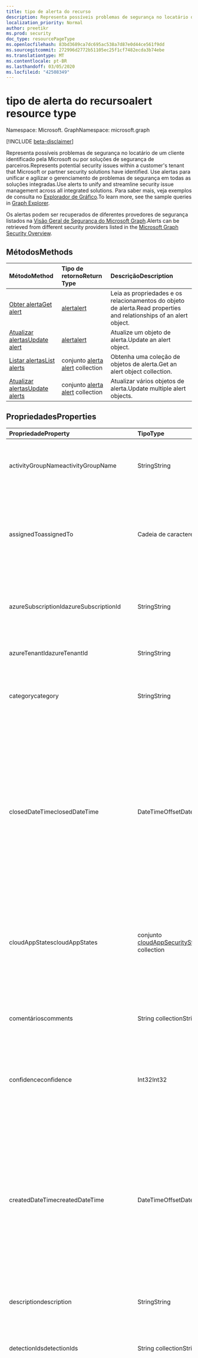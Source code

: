 ```yaml
---
title: tipo de alerta do recurso
description: Representa possíveis problemas de segurança no locatário de um cliente identificado pela Microsoft ou por soluções de segurança de parceiros. Use alertas para unificar e agilizar o gerenciamento de problemas de segurança em todas as soluções integradas. Para saber mais, veja exemplos de consulta no Explorador de Gráfico.
localization_priority: Normal
author: preetikr
ms.prod: security
doc_type: resourcePageType
ms.openlocfilehash: 83bd3689ca7dc695ac538a7d87e0d44ce561f9dd
ms.sourcegitcommit: 272996d2772b51105ec25f1cf7482ecda3b74ebe
ms.translationtype: MT
ms.contentlocale: pt-BR
ms.lasthandoff: 03/05/2020
ms.locfileid: "42508349"
---
```

# <a name="alert-resource-type"></a><span data-ttu-id="4762e-105">tipo de alerta do recurso</span><span class="sxs-lookup"><span data-stu-id="4762e-105">alert resource type</span></span>

<span data-ttu-id="4762e-106">Namespace: Microsoft. Graph</span><span class="sxs-lookup"><span data-stu-id="4762e-106">Namespace: microsoft.graph</span></span>

[!INCLUDE [beta-disclaimer](../../includes/beta-disclaimer.md)]

<span data-ttu-id="4762e-107">Representa possíveis problemas de segurança no locatário de um cliente identificado pela Microsoft ou por soluções de segurança de parceiros.</span><span class="sxs-lookup"><span data-stu-id="4762e-107">Represents potential security issues within a customer's tenant that Microsoft or partner security solutions have identified.</span></span> <span data-ttu-id="4762e-108">Use alertas para unificar e agilizar o gerenciamento de problemas de segurança em todas as soluções integradas.</span><span class="sxs-lookup"><span data-stu-id="4762e-108">Use alerts to unify and streamline security issue management across all integrated solutions.</span></span> <span data-ttu-id="4762e-109">Para saber mais, veja exemplos de consulta no [Explorador de Gráfico](https://developer.microsoft.com/graph/graph-explorer).</span><span class="sxs-lookup"><span data-stu-id="4762e-109">To learn more, see the sample queries in [Graph Explorer](https://developer.microsoft.com/graph/graph-explorer).</span></span>

<span data-ttu-id="4762e-110">Os alertas podem ser recuperados de diferentes provedores de segurança listados na [Visão Geral de Segurança do Microsoft Graph](security-api-overview.md).</span><span class="sxs-lookup"><span data-stu-id="4762e-110">Alerts can be retrieved from different security providers listed in the [Microsoft Graph Security Overview](security-api-overview.md).</span></span>

## <a name="methods"></a><span data-ttu-id="4762e-111">Métodos</span><span class="sxs-lookup"><span data-stu-id="4762e-111">Methods</span></span>

| <span data-ttu-id="4762e-112">Método</span><span class="sxs-lookup"><span data-stu-id="4762e-112">Method</span></span>   | <span data-ttu-id="4762e-113">Tipo de retorno</span><span class="sxs-lookup"><span data-stu-id="4762e-113">Return Type</span></span>|<span data-ttu-id="4762e-114">Descrição</span><span class="sxs-lookup"><span data-stu-id="4762e-114">Description</span></span>|
|:---------------|:--------|:----------|
|[<span data-ttu-id="4762e-115">Obter alerta</span><span class="sxs-lookup"><span data-stu-id="4762e-115">Get alert</span></span>](../api/alert-get.md) | [<span data-ttu-id="4762e-116">alert</span><span class="sxs-lookup"><span data-stu-id="4762e-116">alert</span></span>](alert.md) |<span data-ttu-id="4762e-117">Leia as propriedades e os relacionamentos do objeto de alerta.</span><span class="sxs-lookup"><span data-stu-id="4762e-117">Read properties and relationships of an alert object.</span></span>|
|[<span data-ttu-id="4762e-118">Atualizar alertas</span><span class="sxs-lookup"><span data-stu-id="4762e-118">Update alert</span></span>](../api/alert-update.md) | [<span data-ttu-id="4762e-119">alert</span><span class="sxs-lookup"><span data-stu-id="4762e-119">alert</span></span>](alert.md) |<span data-ttu-id="4762e-120">Atualize um objeto de alerta.</span><span class="sxs-lookup"><span data-stu-id="4762e-120">Update an alert object.</span></span> |
|[<span data-ttu-id="4762e-121">Listar alertas</span><span class="sxs-lookup"><span data-stu-id="4762e-121">List alerts</span></span>](../api/alert-list.md) | <span data-ttu-id="4762e-122">conjunto [alerta](alert.md) </span><span class="sxs-lookup"><span data-stu-id="4762e-122">[alert](alert.md) collection</span></span> |<span data-ttu-id="4762e-123">Obtenha uma coleção de objetos de alerta.</span><span class="sxs-lookup"><span data-stu-id="4762e-123">Get an alert object collection.</span></span>|
|[<span data-ttu-id="4762e-124">Atualizar alertas</span><span class="sxs-lookup"><span data-stu-id="4762e-124">Update alerts</span></span>](../api/alert-updatealerts.md)|<span data-ttu-id="4762e-125">conjunto [alerta](alert.md) </span><span class="sxs-lookup"><span data-stu-id="4762e-125">[alert](alert.md) collection</span></span>|<span data-ttu-id="4762e-126">Atualizar vários objetos de alerta.</span><span class="sxs-lookup"><span data-stu-id="4762e-126">Update multiple alert objects.</span></span>|

## <a name="properties"></a><span data-ttu-id="4762e-127">Propriedades</span><span class="sxs-lookup"><span data-stu-id="4762e-127">Properties</span></span>

| <span data-ttu-id="4762e-128">Propriedade</span><span class="sxs-lookup"><span data-stu-id="4762e-128">Property</span></span>   | <span data-ttu-id="4762e-129">Tipo</span><span class="sxs-lookup"><span data-stu-id="4762e-129">Type</span></span>|<span data-ttu-id="4762e-130">Descrição</span><span class="sxs-lookup"><span data-stu-id="4762e-130">Description</span></span>|
|:---------------|:--------|:----------|
|<span data-ttu-id="4762e-131">activityGroupName</span><span class="sxs-lookup"><span data-stu-id="4762e-131">activityGroupName</span></span>|<span data-ttu-id="4762e-132">String</span><span class="sxs-lookup"><span data-stu-id="4762e-132">String</span></span>|<span data-ttu-id="4762e-133">Nome ou alias do grupo de atividades (invasor) a que este alerta é atribuído.</span><span class="sxs-lookup"><span data-stu-id="4762e-133">Name or alias of the activity group (attacker) this alert is attributed to.</span></span>|
|<span data-ttu-id="4762e-134">assignedTo</span><span class="sxs-lookup"><span data-stu-id="4762e-134">assignedTo</span></span>|<span data-ttu-id="4762e-135">Cadeia de caracteres</span><span class="sxs-lookup"><span data-stu-id="4762e-135">String</span></span>|<span data-ttu-id="4762e-136">Nome do analista ao qual o alerta está atribuído para triagem, investigação ou remediação (suporta [atualização](../api/alert-update.md)).</span><span class="sxs-lookup"><span data-stu-id="4762e-136">Name of the analyst the alert is assigned to for triage, investigation, or remediation (supports [update](../api/alert-update.md)).</span></span>|
|<span data-ttu-id="4762e-137">azureSubscriptionId</span><span class="sxs-lookup"><span data-stu-id="4762e-137">azureSubscriptionId</span></span>|<span data-ttu-id="4762e-138">String</span><span class="sxs-lookup"><span data-stu-id="4762e-138">String</span></span>|<span data-ttu-id="4762e-139">ID da assinatura do Azure, presente se o alerta estiver relacionado a um recurso do Azure.</span><span class="sxs-lookup"><span data-stu-id="4762e-139">Azure subscription ID, present if this alert is related to an Azure resource.</span></span>|
|<span data-ttu-id="4762e-140">azureTenantId</span><span class="sxs-lookup"><span data-stu-id="4762e-140">azureTenantId</span></span> |<span data-ttu-id="4762e-141">String</span><span class="sxs-lookup"><span data-stu-id="4762e-141">String</span></span>|<span data-ttu-id="4762e-142">Locatário do Azure Active Directory.</span><span class="sxs-lookup"><span data-stu-id="4762e-142">Azure Active Directory tenant ID.</span></span> <span data-ttu-id="4762e-143">Obrigatório.</span><span class="sxs-lookup"><span data-stu-id="4762e-143">Required.</span></span> |
|<span data-ttu-id="4762e-144">category</span><span class="sxs-lookup"><span data-stu-id="4762e-144">category</span></span>|<span data-ttu-id="4762e-145">String</span><span class="sxs-lookup"><span data-stu-id="4762e-145">String</span></span>|<span data-ttu-id="4762e-146">Categoria de alerta (por exemplo, credentialTheft ransomware, etc.).</span><span class="sxs-lookup"><span data-stu-id="4762e-146">Category of the alert (for example, credentialTheft, ransomware, etc.).</span></span>|
|<span data-ttu-id="4762e-147">closedDateTime</span><span class="sxs-lookup"><span data-stu-id="4762e-147">closedDateTime</span></span>|<span data-ttu-id="4762e-148">DateTimeOffset</span><span class="sxs-lookup"><span data-stu-id="4762e-148">DateTimeOffset</span></span>|<span data-ttu-id="4762e-149">Tempo em que o alerta foi fechado.</span><span class="sxs-lookup"><span data-stu-id="4762e-149">Time at which the alert was closed.</span></span> <span data-ttu-id="4762e-150">O tipo Timestamp representa informações de data e hora usando o formato ISO 8601 e está sempre no horário UTC.</span><span class="sxs-lookup"><span data-stu-id="4762e-150">The Timestamp type represents date and time information using ISO 8601 format and is always in UTC time.</span></span> <span data-ttu-id="4762e-151">Por exemplo, meia-noite em UTC no dia 1º de janeiro de 2014 teria esta aparência: `'2014-01-01T00:00:00Z'` (suporta[atualização](../api/alert-update.md)).</span><span class="sxs-lookup"><span data-stu-id="4762e-151">For example, midnight UTC on Jan 1, 2014 would look like this: `'2014-01-01T00:00:00Z'` (supports [update](../api/alert-update.md)).</span></span>|
|<span data-ttu-id="4762e-152">cloudAppStates</span><span class="sxs-lookup"><span data-stu-id="4762e-152">cloudAppStates</span></span>|<span data-ttu-id="4762e-153">conjunto [cloudAppSecurityState](cloudappsecuritystate.md)</span><span class="sxs-lookup"><span data-stu-id="4762e-153">[cloudAppSecurityState](cloudappsecuritystate.md) collection</span></span>|<span data-ttu-id="4762e-154">Informações com estado relacionadas à segurança geradas pelo provedor sobre os aplicativos de nuvem relacionados a esse alerta.</span><span class="sxs-lookup"><span data-stu-id="4762e-154">Security-related stateful information generated by the provider about the cloud application/s related to this alert.</span></span>|
|<span data-ttu-id="4762e-155">comentários</span><span class="sxs-lookup"><span data-stu-id="4762e-155">comments</span></span>|<span data-ttu-id="4762e-156">String collection</span><span class="sxs-lookup"><span data-stu-id="4762e-156">String collection</span></span>|<span data-ttu-id="4762e-157">Comentários fornecidos pelo cliente no alerta (gerenciamento de alerta de cliente) (suporta [atualização](../api/alert-update.md)).</span><span class="sxs-lookup"><span data-stu-id="4762e-157">Customer-provided comments on alert (for customer alert management) (supports [update](../api/alert-update.md)).</span></span>|
|<span data-ttu-id="4762e-158">confidence</span><span class="sxs-lookup"><span data-stu-id="4762e-158">confidence</span></span>|<span data-ttu-id="4762e-159">Int32</span><span class="sxs-lookup"><span data-stu-id="4762e-159">Int32</span></span>|<span data-ttu-id="4762e-160">Confiança da lógica de detecção (porcentagem entre 1 e 100).</span><span class="sxs-lookup"><span data-stu-id="4762e-160">Confidence of the detection logic (percentage between 1-100).</span></span>|
|<span data-ttu-id="4762e-161">createdDateTime</span><span class="sxs-lookup"><span data-stu-id="4762e-161">createdDateTime</span></span> |<span data-ttu-id="4762e-162">DateTimeOffset</span><span class="sxs-lookup"><span data-stu-id="4762e-162">DateTimeOffset</span></span>|<span data-ttu-id="4762e-163">Hora em que o alerta foi criado pelo provedor de alerta.</span><span class="sxs-lookup"><span data-stu-id="4762e-163">Time at which the alert was created by the alert provider.</span></span> <span data-ttu-id="4762e-164">O tipo Timestamp representa informações de data e hora usando o formato ISO 8601 e está sempre no horário UTC.</span><span class="sxs-lookup"><span data-stu-id="4762e-164">The Timestamp type represents date and time information using ISO 8601 format and is always in UTC time.</span></span> <span data-ttu-id="4762e-165">Por exemplo, meia-noite em UTC no dia 1º de janeiro de 2014 teria esta aparência: `'2014-01-01T00:00:00Z'`.</span><span class="sxs-lookup"><span data-stu-id="4762e-165">For example, midnight UTC on Jan 1, 2014 would look like this: `'2014-01-01T00:00:00Z'`.</span></span> <span data-ttu-id="4762e-166">Obrigatório.</span><span class="sxs-lookup"><span data-stu-id="4762e-166">Required.</span></span>|
|<span data-ttu-id="4762e-167">description</span><span class="sxs-lookup"><span data-stu-id="4762e-167">description</span></span>|<span data-ttu-id="4762e-168">String</span><span class="sxs-lookup"><span data-stu-id="4762e-168">String</span></span>|<span data-ttu-id="4762e-169">Descrição de alerta.</span><span class="sxs-lookup"><span data-stu-id="4762e-169">Alert description.</span></span>|
|<span data-ttu-id="4762e-170">detectionIds</span><span class="sxs-lookup"><span data-stu-id="4762e-170">detectionIds</span></span>|<span data-ttu-id="4762e-171">String collection</span><span class="sxs-lookup"><span data-stu-id="4762e-171">String collection</span></span>|<span data-ttu-id="4762e-172">Conjunto de alertas relacionados a essa entidade de alerta (cada alerta é enviado ao SIEM como um registro separado).</span><span class="sxs-lookup"><span data-stu-id="4762e-172">Set of alerts related to this alert entity (each alert is pushed to the SIEM as a separate record).</span></span>|
|<span data-ttu-id="4762e-173">eventDateTime</span><span class="sxs-lookup"><span data-stu-id="4762e-173">eventDateTime</span></span> |<span data-ttu-id="4762e-174">DateTimeOffset</span><span class="sxs-lookup"><span data-stu-id="4762e-174">DateTimeOffset</span></span>|<span data-ttu-id="4762e-175">Tempo no qual o(s) evento(s) que serviu (serviram) como acionador(es) para gerar o alerta ocorreu.</span><span class="sxs-lookup"><span data-stu-id="4762e-175">Time at which the event(s) that served as the trigger(s) to generate the alert occurred.</span></span> <span data-ttu-id="4762e-176">O tipo Timestamp representa informações de data e hora usando o formato ISO 8601 e está sempre no horário UTC.</span><span class="sxs-lookup"><span data-stu-id="4762e-176">The Timestamp type represents date and time information using ISO 8601 format and is always in UTC time.</span></span> <span data-ttu-id="4762e-177">Por exemplo, meia-noite em UTC no dia 1º de janeiro de 2014 teria esta aparência: `'2014-01-01T00:00:00Z'`.</span><span class="sxs-lookup"><span data-stu-id="4762e-177">For example, midnight UTC on Jan 1, 2014 would look like this: `'2014-01-01T00:00:00Z'`.</span></span> <span data-ttu-id="4762e-178">Obrigatório.</span><span class="sxs-lookup"><span data-stu-id="4762e-178">Required.</span></span>|
|<span data-ttu-id="4762e-179">comentários</span><span class="sxs-lookup"><span data-stu-id="4762e-179">feedback</span></span>|<span data-ttu-id="4762e-180">alertFeedback</span><span class="sxs-lookup"><span data-stu-id="4762e-180">alertFeedback</span></span>|<span data-ttu-id="4762e-181">Comentários do analista no alerta.</span><span class="sxs-lookup"><span data-stu-id="4762e-181">Analyst feedback on the alert.</span></span> <span data-ttu-id="4762e-182">Os valores possíveis são: `unknown`, `truePositive`, `falsePositive`, `benignPositive`.</span><span class="sxs-lookup"><span data-stu-id="4762e-182">Possible values are: `unknown`, `truePositive`, `falsePositive`, `benignPositive`.</span></span> <span data-ttu-id="4762e-183">(suporta [atualização](../api/alert-update.md))</span><span class="sxs-lookup"><span data-stu-id="4762e-183">(supports [update](../api/alert-update.md))</span></span>|
|<span data-ttu-id="4762e-184">fileStates</span><span class="sxs-lookup"><span data-stu-id="4762e-184">fileStates</span></span>|<span data-ttu-id="4762e-185">[fileSecurityState](filesecuritystate.md)</span><span class="sxs-lookup"><span data-stu-id="4762e-185">[fileSecurityState](filesecuritystate.md) collection</span></span>|<span data-ttu-id="4762e-186">Informações com estado relacionadas à segurança geradas pelo provedor sobre os arquivos relacionados a esse alerta.</span><span class="sxs-lookup"><span data-stu-id="4762e-186">Security-related stateful information generated by the provider about the file(s) related to this alert.</span></span>|
|<span data-ttu-id="4762e-187">historyStates</span><span class="sxs-lookup"><span data-stu-id="4762e-187">historyStates</span></span>|<span data-ttu-id="4762e-188">coleção [alertHistoryState](alerthistorystate.md)</span><span class="sxs-lookup"><span data-stu-id="4762e-188">[alertHistoryState](alerthistorystate.md) collection</span></span>| <span data-ttu-id="4762e-189">Uma coleção de **alertHistoryStates** que consiste em um log de auditoria de todas as atualizações feitas em um alerta.</span><span class="sxs-lookup"><span data-stu-id="4762e-189">A collection of **alertHistoryStates** comprising an audit log of all updates made to an alert.</span></span> |
|<span data-ttu-id="4762e-190">hostStates</span><span class="sxs-lookup"><span data-stu-id="4762e-190">hostStates</span></span>|<span data-ttu-id="4762e-191">Conjunto [hostSecurityState](hostsecuritystate.md)</span><span class="sxs-lookup"><span data-stu-id="4762e-191">[hostSecurityState](hostsecuritystate.md) collection</span></span>|<span data-ttu-id="4762e-192">Informações com estado relacionadas à segurança geradas pelo provedor sobre o(s) host(s) relacionados a esse alerta.</span><span class="sxs-lookup"><span data-stu-id="4762e-192">Security-related stateful information generated by the provider about the host(s) related to this alert.</span></span>|
|<span data-ttu-id="4762e-193">id</span><span class="sxs-lookup"><span data-stu-id="4762e-193">id</span></span> |<span data-ttu-id="4762e-194">String</span><span class="sxs-lookup"><span data-stu-id="4762e-194">String</span></span>|<span data-ttu-id="4762e-195">Identificador GUID/exclusivo gerado pelo provedor.</span><span class="sxs-lookup"><span data-stu-id="4762e-195">Provider-generated GUID/unique identifier.</span></span> <span data-ttu-id="4762e-196">Somente leitura.</span><span class="sxs-lookup"><span data-stu-id="4762e-196">Read-only.</span></span> <span data-ttu-id="4762e-197">Obrigatório.</span><span class="sxs-lookup"><span data-stu-id="4762e-197">Required.</span></span>|
|<span data-ttu-id="4762e-198">lastModifiedDateTime</span><span class="sxs-lookup"><span data-stu-id="4762e-198">lastModifiedDateTime</span></span>|<span data-ttu-id="4762e-199">DateTimeOffset</span><span class="sxs-lookup"><span data-stu-id="4762e-199">DateTimeOffset</span></span>|<span data-ttu-id="4762e-200">Hora na qual entidade alerta foi modificada pela última vez.</span><span class="sxs-lookup"><span data-stu-id="4762e-200">Time at which the alert entity was last modified.</span></span> <span data-ttu-id="4762e-201">O tipo Timestamp representa informações de data e hora usando o formato ISO 8601 e está sempre no horário UTC.</span><span class="sxs-lookup"><span data-stu-id="4762e-201">The Timestamp type represents date and time information using ISO 8601 format and is always in UTC time.</span></span> <span data-ttu-id="4762e-202">Por exemplo, meia-noite em UTC no dia 1º de janeiro de 2014 teria esta aparência: `'2014-01-01T00:00:00Z'`.</span><span class="sxs-lookup"><span data-stu-id="4762e-202">For example, midnight UTC on Jan 1, 2014 would look like this: `'2014-01-01T00:00:00Z'`.</span></span>|
|<span data-ttu-id="4762e-203">malwareStates</span><span class="sxs-lookup"><span data-stu-id="4762e-203">malwareStates</span></span>|<span data-ttu-id="4762e-204">conjunto [malwareState](malwarestate.md)</span><span class="sxs-lookup"><span data-stu-id="4762e-204">[malwareState](malwarestate.md) collection</span></span>|<span data-ttu-id="4762e-205">Inteligência contra ameaças referentes ao malware relacionado a esse alerta.</span><span class="sxs-lookup"><span data-stu-id="4762e-205">Threat Intelligence pertaining to malware related to this alert.</span></span>|
|<span data-ttu-id="4762e-206">networkConnections</span><span class="sxs-lookup"><span data-stu-id="4762e-206">networkConnections</span></span>|<span data-ttu-id="4762e-207">conjunto [networkConnection](networkconnection.md)</span><span class="sxs-lookup"><span data-stu-id="4762e-207">[networkConnection](networkconnection.md) collection</span></span>|<span data-ttu-id="4762e-208">Informações com estado relacionadas à segurança geradas pelo provedor sobre as conexões de rede relacionadas a esse alerta.</span><span class="sxs-lookup"><span data-stu-id="4762e-208">Security-related stateful information generated by the provider about the network connection(s) related to this alert.</span></span>|
|<span data-ttu-id="4762e-209">processos</span><span class="sxs-lookup"><span data-stu-id="4762e-209">processes</span></span>|<span data-ttu-id="4762e-210">conjunto [processo](process.md)</span><span class="sxs-lookup"><span data-stu-id="4762e-210">[process](process.md) collection</span></span>|<span data-ttu-id="4762e-211">Informações com estado relacionadas à segurança geradas pelo provedor sobre o processo ou processos relacionados a esse alerta.</span><span class="sxs-lookup"><span data-stu-id="4762e-211">Security-related stateful information generated by the provider about the process or processes related to this alert.</span></span>|
|<span data-ttu-id="4762e-212">recommendedActions</span><span class="sxs-lookup"><span data-stu-id="4762e-212">recommendedActions</span></span>|<span data-ttu-id="4762e-213">String collection</span><span class="sxs-lookup"><span data-stu-id="4762e-213">String collection</span></span>|<span data-ttu-id="4762e-214">Ações recomendadas pelo provedor/fornecedor a serem tomadas como resultado do alerta (por exemplo, isolar máquina, enforce2FA, host de imagem de imagem).</span><span class="sxs-lookup"><span data-stu-id="4762e-214">Vendor/provider recommended action(s) to take as a result of the alert (for example, isolate machine, enforce2FA, reimage host).</span></span>|
|<span data-ttu-id="4762e-215">registryKeyStates</span><span class="sxs-lookup"><span data-stu-id="4762e-215">registryKeyStates</span></span>|<span data-ttu-id="4762e-216">conjunto [registryKeyState](registrykeystate.md)</span><span class="sxs-lookup"><span data-stu-id="4762e-216">[registryKeyState](registrykeystate.md) collection</span></span>|<span data-ttu-id="4762e-217">Informações com estado relacionadas à segurança geradas pelo provedor sobre as chaves de registro relacionadas a esse alerta.</span><span class="sxs-lookup"><span data-stu-id="4762e-217">Security-related stateful information generated by the provider about the registry keys related to this alert.</span></span>|
|<span data-ttu-id="4762e-218">severity</span><span class="sxs-lookup"><span data-stu-id="4762e-218">severity</span></span> |<span data-ttu-id="4762e-219">alertSeverity</span><span class="sxs-lookup"><span data-stu-id="4762e-219">alertSeverity</span></span>|<span data-ttu-id="4762e-220">Gravidade de alerta, definida pelo provedor/fornecedor.</span><span class="sxs-lookup"><span data-stu-id="4762e-220">Alert severity - set by vendor/provider.</span></span> <span data-ttu-id="4762e-221">Os valores possíveis são: `unknown`, `informational`, `low`, `medium`, `high`.</span><span class="sxs-lookup"><span data-stu-id="4762e-221">Possible values are: `unknown`, `informational`, `low`, `medium`, `high`.</span></span> <span data-ttu-id="4762e-222">Obrigatório.</span><span class="sxs-lookup"><span data-stu-id="4762e-222">Required.</span></span>|
|<span data-ttu-id="4762e-223">sourceMaterials</span><span class="sxs-lookup"><span data-stu-id="4762e-223">sourceMaterials</span></span>|<span data-ttu-id="4762e-224">String collection</span><span class="sxs-lookup"><span data-stu-id="4762e-224">String collection</span></span>|<span data-ttu-id="4762e-225">Hiperlinks (URIs) para o material de origem relacionado ao alerta, por exemplo, a interface do usuário do provedor para alertas ou pesquisa de log, etc.</span><span class="sxs-lookup"><span data-stu-id="4762e-225">Hyperlinks (URIs) to the source material related to the alert, for example, provider's user interface for alerts or log search, etc.</span></span>|
|<span data-ttu-id="4762e-226">status</span><span class="sxs-lookup"><span data-stu-id="4762e-226">status</span></span> |<span data-ttu-id="4762e-227">alertStatus</span><span class="sxs-lookup"><span data-stu-id="4762e-227">alertStatus</span></span>|<span data-ttu-id="4762e-228">Status de alerta de ciclo de vida (estágio).</span><span class="sxs-lookup"><span data-stu-id="4762e-228">Alert lifecycle status (stage).</span></span> <span data-ttu-id="4762e-229">Os valores possíveis são: `unknown`, `newAlert`, `inProgress`, `resolved`.</span><span class="sxs-lookup"><span data-stu-id="4762e-229">Possible values are: `unknown`, `newAlert`, `inProgress`, `resolved`.</span></span> <span data-ttu-id="4762e-230">(suporta [atualização](../api/alert-update.md)).</span><span class="sxs-lookup"><span data-stu-id="4762e-230">(supports [update](../api/alert-update.md)).</span></span> <span data-ttu-id="4762e-231">Obrigatório.</span><span class="sxs-lookup"><span data-stu-id="4762e-231">Required.</span></span>|
|<span data-ttu-id="4762e-232">marcações</span><span class="sxs-lookup"><span data-stu-id="4762e-232">tags</span></span>|<span data-ttu-id="4762e-233">String collection</span><span class="sxs-lookup"><span data-stu-id="4762e-233">String collection</span></span>|<span data-ttu-id="4762e-234">Etiquetas definidas pelo usuário que podem ser aplicadas a um alerta e podem servir como condições de filtro (por exemplo, "HVA", "SAW", etc.) (suporta [atualização](../api/alert-update.md)).</span><span class="sxs-lookup"><span data-stu-id="4762e-234">User-definable labels that can be applied to an alert and can serve as filter conditions (for example "HVA", "SAW", etc.) (supports [update](../api/alert-update.md)).</span></span>|
|<span data-ttu-id="4762e-235">title</span><span class="sxs-lookup"><span data-stu-id="4762e-235">title</span></span> |<span data-ttu-id="4762e-236">String</span><span class="sxs-lookup"><span data-stu-id="4762e-236">String</span></span>|<span data-ttu-id="4762e-237">Título do alerta.</span><span class="sxs-lookup"><span data-stu-id="4762e-237">Alert title.</span></span> <span data-ttu-id="4762e-238">Obrigatório.</span><span class="sxs-lookup"><span data-stu-id="4762e-238">Required.</span></span>|
|<span data-ttu-id="4762e-239">gatilhos</span><span class="sxs-lookup"><span data-stu-id="4762e-239">triggers</span></span>|<span data-ttu-id="4762e-240">Conjunto [alertTrigger](alerttrigger.md)</span><span class="sxs-lookup"><span data-stu-id="4762e-240">[alertTrigger](alerttrigger.md) collection</span></span>|<span data-ttu-id="4762e-241">Informações de segurança sobre propriedades específicas que dispararam o alerta (Propriedades aparecendo no alerta).</span><span class="sxs-lookup"><span data-stu-id="4762e-241">Security-related information about the specific properties that triggered the alert (properties appearing in the alert).</span></span> <span data-ttu-id="4762e-242">Os alertas podem conter informações sobre vários usuários hosts, arquivos, endereços ip.</span><span class="sxs-lookup"><span data-stu-id="4762e-242">Alerts might contain information about multiple users, hosts, files, ip addresses.</span></span> <span data-ttu-id="4762e-243">Este campo indica quais propriedades acionaram a geração de alertas.</span><span class="sxs-lookup"><span data-stu-id="4762e-243">This field indicates which properties triggered the alert generation.</span></span>|
|<span data-ttu-id="4762e-244">userStates</span><span class="sxs-lookup"><span data-stu-id="4762e-244">userStates</span></span>|<span data-ttu-id="4762e-245">Conjunto [userSecurityState](usersecuritystate.md)</span><span class="sxs-lookup"><span data-stu-id="4762e-245">[userSecurityState](usersecuritystate.md) collection</span></span>|<span data-ttu-id="4762e-246">Informações com estado relacionadas à segurança geradas pelo provedor sobre as contas de usuários relacionadas a esse alerta.</span><span class="sxs-lookup"><span data-stu-id="4762e-246">Security-related stateful information generated by the provider about the user accounts related to this alert.</span></span>|
|<span data-ttu-id="4762e-247">vendorInformation</span><span class="sxs-lookup"><span data-stu-id="4762e-247">vendorInformation</span></span> |[<span data-ttu-id="4762e-248">securityVendorInformation</span><span class="sxs-lookup"><span data-stu-id="4762e-248">securityVendorInformation</span></span>](securityvendorinformation.md)|<span data-ttu-id="4762e-249">Tipo complexo que contém detalhes sobre o fornecedor, provedor e subprovedor de produtos / serviços de segurança (por exemplo, fornecedor = Microsoft; provedor = Windows Defender ATP; subProvedor = AppLocker).</span><span class="sxs-lookup"><span data-stu-id="4762e-249">Complex type containing details about the security product/service vendor, provider, and subprovider (for example, vendor=Microsoft; provider=Windows Defender ATP; subProvider=AppLocker).</span></span> <span data-ttu-id="4762e-250">Obrigatório.</span><span class="sxs-lookup"><span data-stu-id="4762e-250">Required.</span></span>|
|<span data-ttu-id="4762e-251">vulnerabilityStates</span><span class="sxs-lookup"><span data-stu-id="4762e-251">vulnerabilityStates</span></span>|<span data-ttu-id="4762e-252">conjunto [vulnerabilityState](vulnerabilitystate.md)</span><span class="sxs-lookup"><span data-stu-id="4762e-252">[vulnerabilityState](vulnerabilitystate.md) collection</span></span>|<span data-ttu-id="4762e-253">Inteligência de ameaças referente a uma ou mais vulnerabilidades relacionadas a este alerta.</span><span class="sxs-lookup"><span data-stu-id="4762e-253">Threat intelligence pertaining to one or more vulnerabilities related to this alert.</span></span>|

## <a name="relationships"></a><span data-ttu-id="4762e-254">Relações</span><span class="sxs-lookup"><span data-stu-id="4762e-254">Relationships</span></span>

<span data-ttu-id="4762e-255">Nenhum</span><span class="sxs-lookup"><span data-stu-id="4762e-255">None.</span></span>

## <a name="json-representation"></a><span data-ttu-id="4762e-256">Representação JSON</span><span class="sxs-lookup"><span data-stu-id="4762e-256">JSON representation</span></span>

<span data-ttu-id="4762e-257">Veja a seguir uma representação JSON do recurso.</span><span class="sxs-lookup"><span data-stu-id="4762e-257">The following is a JSON representation of the resource.</span></span>

<!-- {
  "blockType": "resource",
  "optionalProperties": [

  ],
  "@odata.type": "microsoft.graph.alert"
}-->

```json
{
  "activityGroupName": "String",
  "assignedTo": "String",
  "azureSubscriptionId": "String",
  "azureTenantId": "String",
  "category": "String",
  "closedDateTime": "String (timestamp)",
  "cloudAppStates": [{"@odata.type": "microsoft.graph.cloudAppSecurityState"}],
  "comments": ["String"],
  "confidence": 1024,
  "createdDateTime": "String (timestamp)",
  "description": "String",
  "detectionIds": ["String"],
  "eventDateTime": "String (timestamp)",
  "feedback": "@odata.type: microsoft.graph.alertFeedback",
  "fileStates": [{"@odata.type": "microsoft.graph.fileSecurityState"}],
  "historyStates": [{"@odata.type": "microsoft.graph.alertHistoryState"}],
  "hostStates": [{"@odata.type": "microsoft.graph.hostSecurityState"}],
  "id": "String (identifier)",
  "lastModifiedDateTime": "String (timestamp)",
  "malwareStates": [{"@odata.type": "microsoft.graph.malwareState"}],
  "networkConnections": [{"@odata.type": "microsoft.graph.networkConnection"}],
  "processes": [{"@odata.type": "microsoft.graph.process"}],
  "recommendedActions": ["String"],
  "registryKeyStates": [{"@odata.type": "microsoft.graph.registryKeyState"}],
  "severity": "@odata.type: microsoft.graph.alertSeverity",
  "sourceMaterials": ["String"],
  "status": "@odata.type: microsoft.graph.alertStatus",
  "tags": ["String"],
  "title": "String",
  "triggers": [{"@odata.type": "microsoft.graph.alertTrigger"}],
  "userStates": [{"@odata.type": "microsoft.graph.userSecurityState"}],
  "vendorInformation": {"@odata.type": "microsoft.graph.securityVendorInformation"},
  "vulnerabilityStates": [{"@odata.type": "microsoft.graph.vulnerabilityState"}]
}

```

<!-- uuid: 8fcb5dbc-d5aa-4681-8e31-b001d5168d79
2015-10-25 14:57:30 UTC -->
<!--
{
  "type": "#page.annotation",
  "description": "alert resource",
  "keywords": "",
  "section": "documentation",
  "tocPath": "",
  "suppressions": []
}
-->
